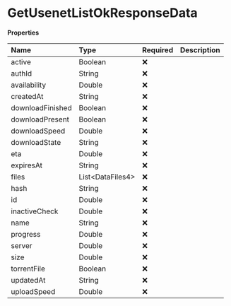 # GetUsenetListOkResponseData

**Properties**

| Name             | Type               | Required | Description |
| :--------------- | :----------------- | :------- | :---------- |
| active           | Boolean            | ❌       |             |
| authId           | String             | ❌       |             |
| availability     | Double             | ❌       |             |
| createdAt        | String             | ❌       |             |
| downloadFinished | Boolean            | ❌       |             |
| downloadPresent  | Boolean            | ❌       |             |
| downloadSpeed    | Double             | ❌       |             |
| downloadState    | String             | ❌       |             |
| eta              | Double             | ❌       |             |
| expiresAt        | String             | ❌       |             |
| files            | List\<DataFiles4\> | ❌       |             |
| hash             | String             | ❌       |             |
| id               | Double             | ❌       |             |
| inactiveCheck    | Double             | ❌       |             |
| name             | String             | ❌       |             |
| progress         | Double             | ❌       |             |
| server           | Double             | ❌       |             |
| size             | Double             | ❌       |             |
| torrentFile      | Boolean            | ❌       |             |
| updatedAt        | String             | ❌       |             |
| uploadSpeed      | Double             | ❌       |             |
